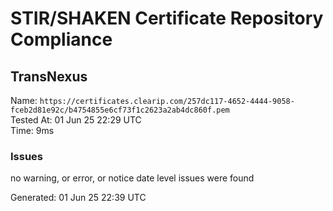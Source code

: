 # STIR/SHAKEN Certificate Repository Compliance

## TransNexus

Name: `https://certificates.clearip.com/257dc117-4652-4444-9058-fceb2d81e92c/b4754855e6cf73f1c2623a2ab4dc860f.pem`\
Tested At: 01 Jun 25 22:29 UTC\
Time: 9ms

### Issues

no warning, or error, or notice date level issues were found

Generated: 01 Jun 25 22:39 UTC